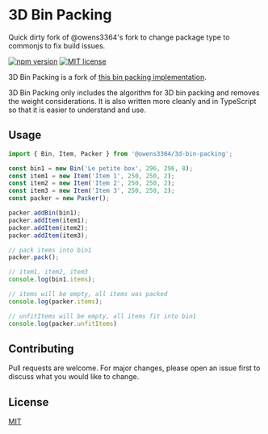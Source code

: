 # 3D Bin Packing
Quick dirty fork of @owens3364's fork to change package type to commonjs to fix build issues.

[![npm version](http://img.shields.io/npm/v/@owens3364/3d-bin-packing.svg?style=flat)](https://npmjs.org/package/@owens3364/3d-bin-packing "View this project on npm")
[![MIT license](http://img.shields.io/badge/license-MIT-brightgreen.svg)](http://opensource.org/licenses/MIT)

3D Bin Packing is a fork of [this bin packing implementation](https://github.com/macder/binpackingjs).

3D Bin Packing only includes the algorithm for 3D bin packing and removes the weight considerations.
It is also written more cleanly and in TypeScript so that it is easier to understand and use.

## Usage

```typescript
import { Bin, Item, Packer } from '@owens3364/3d-bin-packing';

const bin1 = new Bin('Le petite box', 296, 296, 8);
const item1 = new Item('Item 1', 250, 250, 2);
const item2 = new Item('Item 2', 250, 250, 2);
const item3 = new Item('Item 3', 250, 250, 2);
const packer = new Packer();

packer.addBin(bin1);
packer.addItem(item1);
packer.addItem(item2);
packer.addItem(item3);

// pack items into bin1
packer.pack();

// item1, item2, item3
console.log(bin1.items);

// items will be empty, all items was packed
console.log(packer.items);

// unfitItems will be empty, all items fit into bin1
console.log(packer.unfitItems)
```

## Contributing

Pull requests are welcome. For major changes,
please open an issue first to discuss what you would like to change.

## License

[MIT](https://choosealicense.com/licenses/mit/)